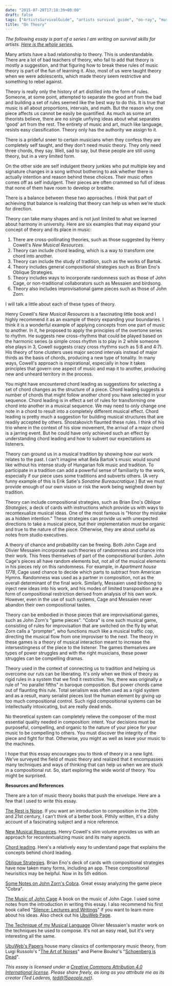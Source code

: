 ```yaml
---
date: "2015-07-20T17:18:39+00:00"
draft: false
tags: ["ArtistsSurvivalGuide", "artists survival guide", "oo-ray", "music theory", "survival skills for artists"]
title: "On Theory"
---
```

*The following essay is part of a series I am writing on survival skills for artists. [Here is the whole series.](/tags/survival-skills-for-artists/)*

Many artists have a bad relationship to theory. This is understandable. There are a lot of bad teachers of theory, who fail to add that theory is mostly a suggestion, and that figuring how to break these rules of music theory is part of the fun of learning it. Also, most of us were taught theory when we were adolescents, which made theory seem restrictive and something to rebel against.

Theory is really only the history of art distilled into the form of rules. Someone, at some point, attempted to separate the good art from the bad and building a set of rules seemed like the best way to do this. It is true that music is all about proportions, intervals, and math. But the reason why one piece affects us cannot be easily be quantified. As much as some art theorists believe, there are no single unfiying ideas about what separates 'good' art from the rest. The entirety of music and art, much like language, resists easy classification. Theory only has the authority we assign to it. 

There is a prideful sneer to certain musicians when they confess they are completely self taught, and they don't need music theory. They only need three chords, they say. Well, sad to say, but these people are still using theory, but in a very limited form. 

On the other side are self indulgent theory junkies who put multiple key and signature changes in a song without bothering to ask whether there is actually intention and reason behind these choices. Their music often comes off as self indulgent. Their pieces are often crammed so full of ideas that none of them have room to develop or breathe. 

There is a balance between these two approaches. I think that part of achieving that balance is realizing that theory can help us when we're stuck for direction. 

Theory can take many shapes and is not just limited to what we learned about harmony in university. Here are six examples that may expand your concept of theory and its place in music: 

1. There are cross-pollinating theories, such as those suggested by Henry Cowell's *New Musical Resources*. 
2. Theory can include chord leading, which is a way to transform one chord into another. 
3. Theory can include the study of tradition, such as the works of Bartok. 
4. Theory includes general compositional strategies such as Brian Eno's Oblique Strategies.
5. Theory includes ways to incorporate randomness such as those of John Cage, or non-traditional collaborators such as Messaien and birdsong.
6. Theory also includes improvisational game pieces such as those of John Zorn. 

I will talk a little about each of these types of theory.

Henry Cowell's *New Musical Resources* is a fascinating little book and I highly recommend it as an example of theory expanding your boundaries. I think it is a wonderful example of applying concepts from one part of music to another. In it, he proposed to apply the principles of the overtone series to rhythm. He suggests new cross-rhythms that could be played based on the harmonic series (a simple cross rhythm is to play in 2 while someone else plays in 3, Cowell suggests crazy cross rhythms such as 5:8 and 4:7). His theory of tone clusters uses major second intervals instead of major thirds as the basis of chords, producing a new type of tonality. In many ways, Cowell's approach is inspirational, especially in how it takes principles that govern one aspect of music and map it to another, producing new and unheard territory in the process.

You might have encountered chord leading as suggestions for selecting a set of chord changes as the structure of a piece. Chord leading suggests a number of chords that might follow another chord you have selected in your sequence. Chord leading is in effect a set of rules for transforming one chord into another in a musical sequence. We may need to only change one note in a chord to result into a completely different musical effect. Chord leading is pretty much a suggestion for building musical structures that are readily accepted by others. Shostakovich flaunted these rules. I think of his trio where in the context of his slow movement, the arrival of a major chord is a jarring event. But he could have only achieved such an effect by understanding chord leading and how to subvert our expectations as listeners.

Theory can ground us in a musical tradition by showing how our work relates to the past. I can't imagine what Bela Bartok's music would sound like without his intense study of Hungarian folk music and tradition. To participate in a tradition can add a powerful sense of familiarity to the work, especially if our piece uses some traditions and subverts others. (A very funny example of this is Erik Satie's *Sonatine Bureaucratique*.) But we must provide enough of our own vision or risk the work being weighed down by tradition.

Theory can include compositional strategies, such as Brian Eno's *Oblique Strategies*, a deck of cards with instructions which provide us with ways to recontexualize musical ideas. One of the most famous is "Honor thy mistake as a hidden intention." These strategies can provide us with unexpected directions to take a musical piece, but their implementation must be organic and true to the nature of the piece. Otherwise, they are about useful as notes from studio executives.

A theory of chance and probability can be freeing. Both John Cage and Olivier Messaien incorporate such theories of randomness and chance into their work. This frees themselves of part of the compositional burden. John Cage's pieces all have random elements but, not all of the musical elements in his pieces rely on this randomness. For example, in *Apartment house 1778*, Cage used chance to decide which parts to subtract from American Hymns. Randomness was used as a partner in composition, not as the overall determinant of the final work. Similarly, Messaien used birdsong to inject new ideas into his work, and his modes of limited transposition are a form of compositional restriction derived from analysis of his own work. However, even in the use of such systems, Cage and Messaien never abandon their own compositional tastes.

Theory can be embodied in those pieces that are improvisational games, such as John Zorn's "game pieces". "Cobra" is one such musical game, consisting of rules for improvisation that are switched on the fly by what Zorn calls a "prompter", who functions much like a musical traffic cop, directing the musical flow from one improviser to the next. The theory in these games is a theory of musical interaction meant to increase the intersestingness of the piece to the listener. The games themselves are types of power struggles and with the right musicians, these power struggles can be compelling dramas.

Theory used in the context of connecting us to tradition and helping us overcome our ruts can be liberating. It's only when we think of theory as rigid rules in a system that we find it restrictive. Yes, there was originally a rule of "no parallel fifths" in baroque composition. But power chords came out of flaunting this rule. Total serialism was often used as a rigid system and as a result, many serialist pieces lost the human element by giving up too much compositional control. Such rigid compositional systems can be intellectually intoxicating, but are really dead ends. 

No theoretical system can completely relieve the composer of the most essential quality needed in composition: intent. Your decisions must be purposeful, compelling, and organic to the nature of your piece for your music to be compelling to others. You must discover the integrity of the piece and fight for that. Otherwise, you might as well as leave your music to the machines.

I hope that this essay encourages you to think of theory in a new light. We've surveyed the field of music theory and realized that it encompasses many techniques and ways of thinking that can help us when we are stuck in a compositional rut. So, start exploring the wide world of theory. You might be surprised.

**Resources and References**

There are a ton of music theory books that push the envelope. Here are a few that I used to write this essay.

[The Rest is Noise](http://www.therestisnoise.com). If you want an introduction to composition in the 20th and 21st century, I can't think of a better book. Pithily written, it's a dishy account of a fascinating subject and a nice reference.

[New Musical Resources](http://zztt.org/lmc2_files/Cowell_New_Musical_Resources.pdf). Henry Cowell's slim volume provides us with an approach for recontextualizing music and its many aspects. 

[Chord leading](http://www.musicarrangerspage.com/4606/chords-under-a-melody-chord-leading/). Here's a relatively easy to understand page that explains the concepts behind chord leading.

[Oblique Strategies](http://www.rtqe.net/ObliqueStrategies/). Brian Eno's deck of cards with compositional strategies have now taken many forms, including an app. These compositional heurisitics may be helpful. Now in its 5th edition.

[Some Notes on John Zorn's Cobra](https://www2.ak.tu-berlin.de/~gastprof/collins/experimental-music/Zorn/americanmusic.28.1.0044.pdf). Great essay analyzing the game piece "Cobra".

[The Music of John Cage](http://rosewhitemusic.com/piano/writings/introduction-music-john-cage/) A book on the music of John Cage. I used some notes from the introduction in writing this essay. I also recommend his first book called "[Silence: Lectures and Writings](https://en.wikipedia.org/wiki/Silence:_Lectures_and_Writings)" if you want to learn more about his ideas. Also check out his [UbuWeb Page](http://www.ubu.com/sound/cage.html).

[The Technique of my Musical Language](http://monoskop.org/images/5/50/Messiaen_Olivier_The_Technique_of_My_Musical_Language.pdf) Olivier Messaien's master work on the techniques he used to compose. It's not an easy read, but it's very interesting all the same.

[UbuWeb's Papers](http://www.ubu.com/papers/) house many classics of contemporary music theory, from Luigi Russolo's "[The Art of Noises](http://www.ubu.com/papers/russolo.html)" and Pierre Boulez's "[Schoenberg is Dead](http://www.ubu.com/papers/Boulez-Schoenberg+Is+Dead.pdf)".

*This essay is licensed under a [Creative Commons Attribution 4.0 International license](http://creativecommons.org/licenses/by/4.0/). Please share freely, as long as you attribute me as its creator (Ted Laderas, ted@15people.net).*